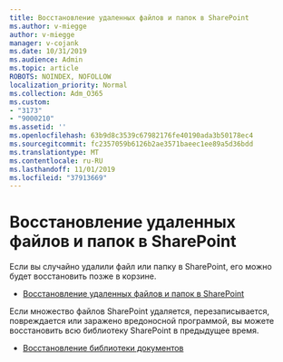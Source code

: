 ```yaml
---
title: Восстановление удаленных файлов и папок в SharePoint
ms.author: v-miegge
author: v-miegge
manager: v-cojank
ms.date: 10/31/2019
ms.audience: Admin
ms.topic: article
ROBOTS: NOINDEX, NOFOLLOW
localization_priority: Normal
ms.collection: Adm_O365
ms.custom:
- "3173"
- "9000210"
ms.assetid: ''
ms.openlocfilehash: 63b9d8c3539c67982176fe40190ada3b50178ec4
ms.sourcegitcommit: fc2357059b6126b2ae3571baeec1ee89a5d36bdd
ms.translationtype: MT
ms.contentlocale: ru-RU
ms.lasthandoff: 11/01/2019
ms.locfileid: "37913669"
---
```

# <a name="restore-deleted-files-or-folders-in-sharepoint"></a>Восстановление удаленных файлов и папок в SharePoint

Если вы случайно удалили файл или папку в SharePoint, его можно будет восстановить позже в корзине.

* [Восстановление удаленных файлов и папок в SharePoint](https://support.office.com/article/restore-deleted-items-from-the-site-collection-recycle-bin-5fa924ee-16d7-487b-9a0a-021b9062d14b)

Если множество файлов SharePoint удаляется, перезаписывается, повреждается или заражено вредоносной программой, вы можете восстановить всю библиотеку SharePoint в предыдущее время.

* [Восстановление библиотеки документов](https://support.office.com/article/restore-a-document-library-317791c3-8bd0-4dfd-8254-3ca90883d39a)